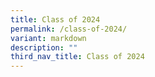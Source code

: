 ```yaml
---
title: Class of 2024
permalink: /class-of-2024/
variant: markdown
description: ""
third_nav_title: Class of 2024
---
```

